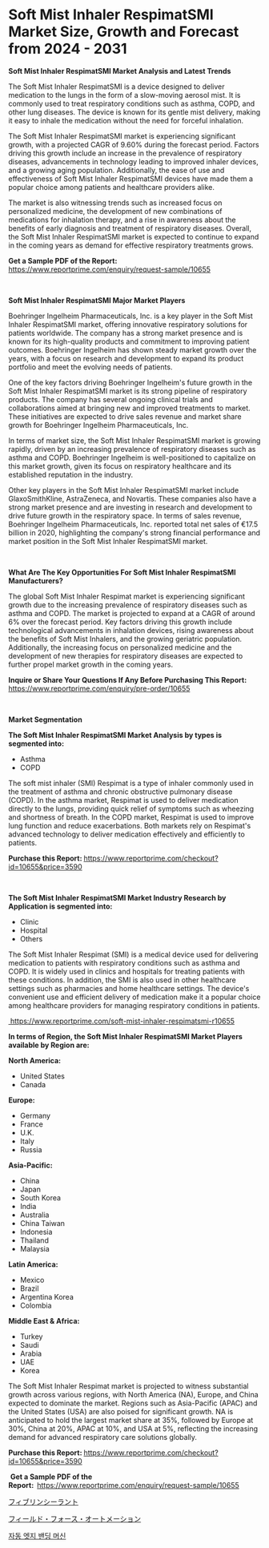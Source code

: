 <p><h1>Soft Mist Inhaler RespimatSMI Market Size, Growth and Forecast from 2024 - 2031</h1></p><p><strong>Soft Mist Inhaler RespimatSMI Market Analysis and Latest Trends</strong></p>
<p><p>The Soft Mist Inhaler RespimatSMI is a device designed to deliver medication to the lungs in the form of a slow-moving aerosol mist. It is commonly used to treat respiratory conditions such as asthma, COPD, and other lung diseases. The device is known for its gentle mist delivery, making it easy to inhale the medication without the need for forceful inhalation.</p><p>The Soft Mist Inhaler RespimatSMI market is experiencing significant growth, with a projected CAGR of 9.60% during the forecast period. Factors driving this growth include an increase in the prevalence of respiratory diseases, advancements in technology leading to improved inhaler devices, and a growing aging population. Additionally, the ease of use and effectiveness of Soft Mist Inhaler RespimatSMI devices have made them a popular choice among patients and healthcare providers alike.</p><p>The market is also witnessing trends such as increased focus on personalized medicine, the development of new combinations of medications for inhalation therapy, and a rise in awareness about the benefits of early diagnosis and treatment of respiratory diseases. Overall, the Soft Mist Inhaler RespimatSMI market is expected to continue to expand in the coming years as demand for effective respiratory treatments grows.</p></p>
<p><strong>Get a Sample PDF of the Report:&nbsp;</strong> <a href="https://www.reportprime.com/enquiry/request-sample/10655">https://www.reportprime.com/enquiry/request-sample/10655</a></p>
<p>&nbsp;</p>
<p><strong>Soft Mist Inhaler RespimatSMI Major Market Players</strong></p>
<p><p>Boehringer Ingelheim Pharmaceuticals, Inc. is a key player in the Soft Mist Inhaler RespimatSMI market, offering innovative respiratory solutions for patients worldwide. The company has a strong market presence and is known for its high-quality products and commitment to improving patient outcomes. Boehringer Ingelheim has shown steady market growth over the years, with a focus on research and development to expand its product portfolio and meet the evolving needs of patients.</p><p>One of the key factors driving Boehringer Ingelheim's future growth in the Soft Mist Inhaler RespimatSMI market is its strong pipeline of respiratory products. The company has several ongoing clinical trials and collaborations aimed at bringing new and improved treatments to market. These initiatives are expected to drive sales revenue and market share growth for Boehringer Ingelheim Pharmaceuticals, Inc.</p><p>In terms of market size, the Soft Mist Inhaler RespimatSMI market is growing rapidly, driven by an increasing prevalence of respiratory diseases such as asthma and COPD. Boehringer Ingelheim is well-positioned to capitalize on this market growth, given its focus on respiratory healthcare and its established reputation in the industry.</p><p>Other key players in the Soft Mist Inhaler RespimatSMI market include GlaxoSmithKline, AstraZeneca, and Novartis. These companies also have a strong market presence and are investing in research and development to drive future growth in the respiratory space. In terms of sales revenue, Boehringer Ingelheim Pharmaceuticals, Inc. reported total net sales of €17.5 billion in 2020, highlighting the company's strong financial performance and market position in the Soft Mist Inhaler RespimatSMI market.</p></p>
<p>&nbsp;</p>
<p><strong>What Are The Key Opportunities For Soft Mist Inhaler RespimatSMI Manufacturers?</strong></p>
<p><p>The global Soft Mist Inhaler Respimat market is experiencing significant growth due to the increasing prevalence of respiratory diseases such as asthma and COPD. The market is projected to expand at a CAGR of around 6% over the forecast period. Key factors driving this growth include technological advancements in inhalation devices, rising awareness about the benefits of Soft Mist Inhalers, and the growing geriatric population. Additionally, the increasing focus on personalized medicine and the development of new therapies for respiratory diseases are expected to further propel market growth in the coming years.</p></p>
<p><strong>Inquire or Share Your Questions If Any Before Purchasing This Report:</strong> <a href="https://www.reportprime.com/enquiry/pre-order/10655">https://www.reportprime.com/enquiry/pre-order/10655</a></p>
<p>&nbsp;</p>
<p><strong>Market Segmentation</strong></p>
<p><strong>The Soft Mist Inhaler RespimatSMI Market Analysis by types is segmented into:</strong></p>
<p><ul><li>Asthma</li><li>COPD</li></ul></p>
<p><p>The soft mist inhaler (SMI) Respimat is a type of inhaler commonly used in the treatment of asthma and chronic obstructive pulmonary disease (COPD). In the asthma market, Respimat is used to deliver medication directly to the lungs, providing quick relief of symptoms such as wheezing and shortness of breath. In the COPD market, Respimat is used to improve lung function and reduce exacerbations. Both markets rely on Respimat's advanced technology to deliver medication effectively and efficiently to patients.</p></p>
<p><strong>Purchase this Report:&nbsp;</strong><a href="https://www.reportprime.com/checkout?id=10655&price=3590">https://www.reportprime.com/checkout?id=10655&price=3590</a></p>
<p>&nbsp;</p>
<p><strong>The Soft Mist Inhaler RespimatSMI Market Industry Research by Application is segmented into:</strong></p>
<p><ul><li>Clinic</li><li>Hospital</li><li>Others</li></ul></p>
<p><p>The Soft Mist Inhaler Respimat (SMI) is a medical device used for delivering medication to patients with respiratory conditions such as asthma and COPD. It is widely used in clinics and hospitals for treating patients with these conditions. In addition, the SMI is also used in other healthcare settings such as pharmacies and home healthcare settings. The device's convenient use and efficient delivery of medication make it a popular choice among healthcare providers for managing respiratory conditions in patients.</p></p>
<p><a href="https://www.reportprime.com/soft-mist-inhaler-respimatsmi-r10655">&nbsp;https://www.reportprime.com/soft-mist-inhaler-respimatsmi-r10655</a></p>
<p><strong>In terms of Region, the Soft Mist Inhaler RespimatSMI Market Players available by Region are:</strong></p>
<p>
    <p> <strong> North America: </strong>
        <ul>
            <li>United States</li>
            <li>Canada</li>
        </ul>
        </p> 
    <p> <strong> Europe: </strong>
        <ul>
            <li>Germany</li>
            <li>France</li>
            <li>U.K.</li>
            <li>Italy</li>
            <li>Russia</li>
        </ul>
        </p> 
    <p> <strong> Asia-Pacific: </strong>
        <ul>
            <li>China</li>
            <li>Japan</li>
            <li>South Korea</li>
            <li>India</li>
            <li>Australia</li>
            <li>China Taiwan</li>
            <li>Indonesia</li>
            <li>Thailand</li>
            <li>Malaysia</li>
        </ul>
        </p> 
    <p> <strong> Latin America: </strong>
        <ul>
            <li>Mexico</li>
            <li>Brazil</li>
            <li>Argentina Korea</li>
            <li>Colombia</li>
        </ul>
        </p> 
    <p> <strong> Middle East & Africa: </strong>
        <ul>
            <li>Turkey</li>
            <li>Saudi</li>
            <li>Arabia</li>
            <li>UAE</li>
            <li>Korea</li>
        </ul>
    </p>
    </p>
<p><p>The Soft Mist Inhaler Respimat market is projected to witness substantial growth across various regions, with North America (NA), Europe, and China expected to dominate the market. Regions such as Asia-Pacific (APAC) and the United States (USA) are also poised for significant growth. NA is anticipated to hold the largest market share at 35%, followed by Europe at 30%, China at 20%, APAC at 10%, and USA at 5%, reflecting the increasing demand for advanced respiratory care solutions globally.</p></p>
<p><strong>Purchase this Report: </strong><a href="https://www.reportprime.com/checkout?id=10655&price=3590">https://www.reportprime.com/checkout?id=10655&price=3590</a></p>
<p>&nbsp;<strong>Get a Sample PDF of the Report:&nbsp;&nbsp;</strong><a href="https://www.reportprime.com/enquiry/request-sample/10655">https://www.reportprime.com/enquiry/request-sample/10655</a></p>
<p><strong></strong></p>
<p><p><a href="https://github.com/DemarcusKuhlman/Market-Research-Report-List-1/blob/main/238086479704.md">フィブリンシーラント</a></p><p><a href="https://github.com/DudleyFerry/Market-Research-Report-List-1/blob/main/584324179705.md">フィールド・フォース・オートメーション</a></p><p><a href="https://github.com/JohnQuil1917/Market-Research-Report-List-1/blob/main/499884274495.md">자동 엣지 밴딩 머신</a></p></p>